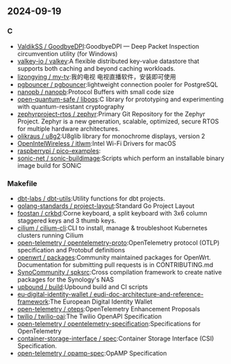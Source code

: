 ## 2024-09-19

### C

* [ValdikSS / GoodbyeDPI](https://github.com/ValdikSS/GoodbyeDPI):GoodbyeDPI — Deep Packet Inspection circumvention utility (for Windows)
* [valkey-io / valkey](https://github.com/valkey-io/valkey):A flexible distributed key-value datastore that supports both caching and beyond caching workloads.
* [lizongying / my-tv](https://github.com/lizongying/my-tv):我的电视 电视直播软件，安装即可使用
* [pgbouncer / pgbouncer](https://github.com/pgbouncer/pgbouncer):lightweight connection pooler for PostgreSQL
* [nanopb / nanopb](https://github.com/nanopb/nanopb):Protocol Buffers with small code size
* [open-quantum-safe / liboqs](https://github.com/open-quantum-safe/liboqs):C library for prototyping and experimenting with quantum-resistant cryptography
* [zephyrproject-rtos / zephyr](https://github.com/zephyrproject-rtos/zephyr):Primary Git Repository for the Zephyr Project. Zephyr is a new generation, scalable, optimized, secure RTOS for multiple hardware architectures.
* [olikraus / u8g2](https://github.com/olikraus/u8g2):U8glib library for monochrome displays, version 2
* [OpenIntelWireless / itlwm](https://github.com/OpenIntelWireless/itlwm):Intel Wi-Fi Drivers for macOS
* [raspberrypi / pico-examples](https://github.com/raspberrypi/pico-examples):
* [sonic-net / sonic-buildimage](https://github.com/sonic-net/sonic-buildimage):Scripts which perform an installable binary image build for SONiC

### Makefile

* [dbt-labs / dbt-utils](https://github.com/dbt-labs/dbt-utils):Utility functions for dbt projects.
* [golang-standards / project-layout](https://github.com/golang-standards/project-layout):Standard Go Project Layout
* [foostan / crkbd](https://github.com/foostan/crkbd):Corne keyboard, a split keyboard with 3x6 column staggered keys and 3 thumb keys.
* [cilium / cilium-cli](https://github.com/cilium/cilium-cli):CLI to install, manage & troubleshoot Kubernetes clusters running Cilium
* [open-telemetry / opentelemetry-proto](https://github.com/open-telemetry/opentelemetry-proto):OpenTelemetry protocol (OTLP) specification and Protobuf definitions
* [openwrt / packages](https://github.com/openwrt/packages):Community maintained packages for OpenWrt. Documentation for submitting pull requests is in CONTRIBUTING.md
* [SynoCommunity / spksrc](https://github.com/SynoCommunity/spksrc):Cross compilation framework to create native packages for the Synology's NAS
* [upbound / build](https://github.com/upbound/build):Upbound build and CI scripts
* [eu-digital-identity-wallet / eudi-doc-architecture-and-reference-framework](https://github.com/eu-digital-identity-wallet/eudi-doc-architecture-and-reference-framework):The European Digital Identity Wallet
* [open-telemetry / oteps](https://github.com/open-telemetry/oteps):OpenTelemetry Enhancement Proposals
* [twilio / twilio-oai](https://github.com/twilio/twilio-oai):The Twilio OpenAPI Specification
* [open-telemetry / opentelemetry-specification](https://github.com/open-telemetry/opentelemetry-specification):Specifications for OpenTelemetry
* [container-storage-interface / spec](https://github.com/container-storage-interface/spec):Container Storage Interface (CSI) Specification.
* [open-telemetry / opamp-spec](https://github.com/open-telemetry/opamp-spec):OpAMP Specification
